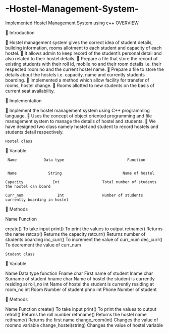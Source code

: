 # -Hostel-Management-System-
Implemented Hostel Management System using c++
                       OVERVIEW

	Introduction

	Hostel management system gives the correct idea of student details, building information, rooms allotment to each student and capacity of each hostel.
	It allows admin to keep record of the student’s personal detail and also related to their hostel details.
	Prepare a file that store the record of existing students with their  roll id, mobile no and their room details i.e. their respected room no and the current hostel name.
	Prepare a file to store the details about the hostels i.e. capacity, name and currently students boarding.
	Implemented a method which allow facility for transfer of rooms, hostel change.
	Rooms allotted to new students on the basis of current seat availability.


	Implementation

	Implement the hostel management system  using C++ programming language.
	Uses the concept of object oriented programming and file management system to manage the details of hostel and students.
	We have designed two class namely hostel and student to record hostels and students detail respectively.
               
                       





 	Hostel class


	Variable

     Name            Data type                            Function

      
     Name              String                           Name of hostel

    Capacity	         Int	               Total number of students the hostel can board

    Curr_num	           Int	               Number of students currently boarding in hostel


	Methods

 Name         Function
 
create()	  To take input
print()   	To print the values to output
retname()	  Returns the name
retcap()	  Returns the capacity
retcurr()  	Returns number of students boarding
inc_curr()	To increment the value of curr_num
dec_curr()	To decrement the value of curr_num





 	Student class


	Variable

 Name          Data type        function
Fname	          char	    First name of student
lname	          char	    Surname of student
hname	          char	    Name of hostel the student is currently residing at
roll_no	        int	      Name of hostel the student is currently residing at
room_no	        int	      Room Number of student
phno	          int	      Phone Number of student



	Methods

 Name                         Function
create()	                 To take input
print()	                   To print the values to output
retroll()  	               Returns the roll number
rethname()  	             Returns the hostel name
retfname()	               Returns the first name
change_room(int)	         Changes the value of roomno variable
change_hostel(string)	     Changes the value of hostel variable




